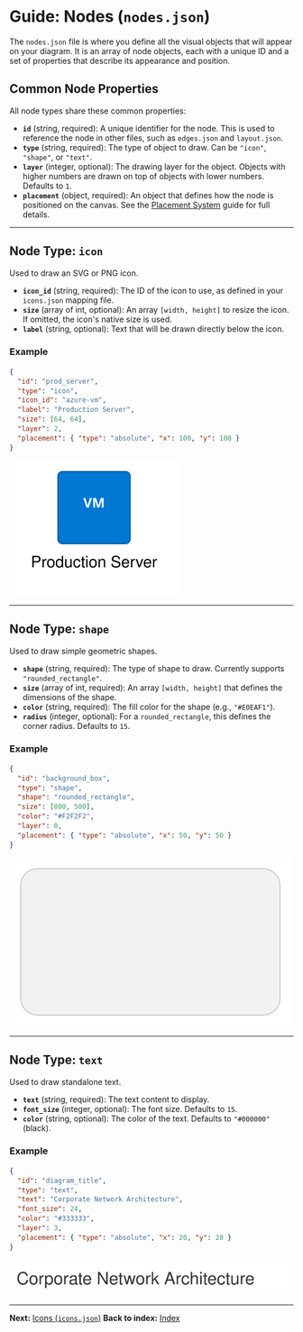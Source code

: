 # Guide: Nodes (`nodes.json`)

The `nodes.json` file is where you define all the visual objects that will appear on your diagram. It is an array of node objects, each with a unique ID and a set of properties that describe its appearance and position.

## Common Node Properties

All node types share these common properties:

-   **`id`** (string, required): A unique identifier for the node. This is used to reference the node in other files, such as `edges.json` and `layout.json`.
-   **`type`** (string, required): The type of object to draw. Can be `"icon"`, `"shape"`, or `"text"`.
-   **`layer`** (integer, optional): The drawing layer for the object. Objects with higher numbers are drawn on top of objects with lower numbers. Defaults to `1`.
-   **`placement`** (object, required): An object that defines how the node is positioned on the canvas. See the [Placement System](./placement-system.md) guide for full details.

---

## Node Type: `icon`

Used to draw an SVG or PNG icon.

-   **`icon_id`** (string, required): The ID of the icon to use, as defined in your `icons.json` mapping file.
-   **`size`** (array of int, optional): An array `[width, height]` to resize the icon. If omitted, the icon's native size is used.
-   **`label`** (string, optional): Text that will be drawn directly below the icon.

### Example
```json
{
  "id": "prod_server",
  "type": "icon",
  "icon_id": "azure-vm",
  "label": "Production Server",
  "size": [64, 64],
  "layer": 2,
  "placement": { "type": "absolute", "x": 100, "y": 100 }
}
```
![Icon Node Example](../images/icon_node_example.svg)

---

## Node Type: `shape`

Used to draw simple geometric shapes.

-   **`shape`** (string, required): The type of shape to draw. Currently supports `"rounded_rectangle"`.
-   **`size`** (array of int, required): An array `[width, height]` that defines the dimensions of the shape.
-   **`color`** (string, required): The fill color for the shape (e.g., `"#E0EAF1"`).
-   **`radius`** (integer, optional): For a `rounded_rectangle`, this defines the corner radius. Defaults to `15`.

### Example
```json
{
  "id": "background_box",
  "type": "shape",
  "shape": "rounded_rectangle",
  "size": [800, 500],
  "color": "#F2F2F2",
  "layer": 0,
  "placement": { "type": "absolute", "x": 50, "y": 50 }
}
```
![Shape Node Example](../images/shape_node_example.svg)

---

## Node Type: `text`

Used to draw standalone text.

-   **`text`** (string, required): The text content to display.
-   **`font_size`** (integer, optional): The font size. Defaults to `15`.
-   **`color`** (string, optional): The color of the text. Defaults to `"#000000"` (black).

### Example
```json
{
  "id": "diagram_title",
  "type": "text",
  "text": "Corporate Network Architecture",
  "font_size": 24,
  "color": "#333333",
  "layer": 3,
  "placement": { "type": "absolute", "x": 20, "y": 20 }
}
```
![Text Node Example](../images/text_node_example.svg)

---
**Next:** [Icons (`icons.json`)](./defining-icons.md)
**Back to index:** [Index](./index.md)
